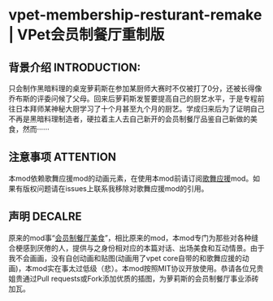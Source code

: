 # vpet-membership-resturant-remake | VPet会员制餐厅重制版
## 背景介绍 INTRODUCTION:
只会制作黑暗料理的桌宠萝莉斯在参加某厨师大赛时不仅被打了0分，还被长得像乔布斯的评委问候了父母。回来后萝莉斯发誓要提高自己的厨艺水平，于是专程前往日本拜师某神秘大厨学习了十个月甚至九个月的厨艺。学成归来后为了证明自己不再是黑暗料理制造者，硬拉着主人去自己新开的会员制餐厅品鉴自己新做的美食，然而······
## 注意事项 ATTENTION
本mod依赖歌舞应援mod的动画元素，在使用本mod前请订阅[歌舞应援](https://steamcommunity.com/sharedfiles/filedetails/?id=3023632682)mod。如果有版权问题请在issues上联系我移除对歌舞应援mod的引用。
## 声明 DECALRE
原来的mod事“[会员制餐厅美食](https://steamcommunity.com/sharedfiles/filedetails/?id=3021204127)”，相比原来的mod，本mod专门为那些对各种缝合梗感到厌倦的人，提供与之身份相对应的本篇对话、出场美食和互动情景。由于我不会画画，没有自创动画和贴图(动画用了vpet core自带的和歌舞应援的动画)，本mod实在事太过低级（悲）。本mod按照MIT协议开放使用。恭请各位兄贵姐贵通过Pull requests或Fork添加优质的插图，为萝莉斯的会员制餐厅事业添砖加瓦。
